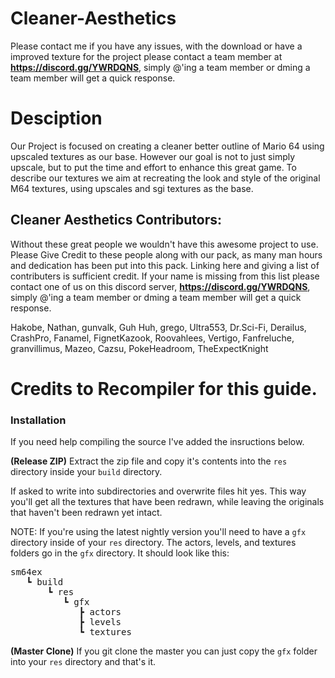 # Cleaner-Aesthetics
Please contact me if you have any issues, with the download or have a improved texture for the project please contact a team member at **https://discord.gg/YWRDQNS**, simply @'ing a team member or dming a team member will get a quick response.

# Desciption
Our Project is focused on creating a cleaner better outline of Mario 64 using upscaled textures as our base. However our goal is not to just simply upscale, but to put the time and effort to enhance this great game. To describe our textures we aim at recreating the look and style of the original M64 textures, using upscales and sgi textures as the base.


## Cleaner Aesthetics  Contributors:
Without these great people we wouldn't have this awesome project to use. Please Give Credit to these people along with our pack, as many man hours and dedication has been put into this pack. Linking here and giving a list of contributers is sufficient credit. If your name is missing from this list please contact one of us on this discord server, **https://discord.gg/YWRDQNS**, simply @'ing a team member or dming a team member will get a quick response.

Hakobe, Nathan, gunvalk, Guh Huh, grego, Ultra553, Dr.Sci-Fi, Derailus, CrashPro, Fanamel, FignetKazook, Roovahlees, Vertigo, Fanfreluche, granvillimus, Mazeo, Cazsu, PokeHeadroom, TheExpectKnight


# Credits to Recompiler for this guide.
### Installation

If you need help compiling the source I've added the insructions below.

<b>(Release ZIP)</b>
Extract the zip file and copy it's contents into the `res` directory inside your `build` directory.

If asked to write into subdirectories and overwrite files hit yes. This way you'll get all the textures that have been redrawn, while leaving the originals that haven't been redrawn yet intact.

NOTE:
If you're using the latest nightly version you'll need to have a `gfx` directory inside of your `res` directory. The actors, levels, and textures folders go in the `gfx` directory. It should look like this:


<pre>sm64ex
   ┗ build
       ┗ res
          ┗ gfx
             ┣ actors
             ┣ levels
             ┗ textures</pre>

<b>(Master Clone)</b>
If you git clone the master you can just copy the `gfx` folder into your `res` directory and that's it.
